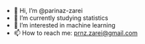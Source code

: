 - 👋 Hi, I’m @parinaz-zarei
- 🌱 I’m currently studying statistics
- 👀 I’m interested in machine learning
- 📫 How to reach me: prnz.zarei@gmail.com

<!---
parinaz-zarei/parinaz-zarei is a ✨ special ✨ repository because its `README.md` (this file) appears on your GitHub profile.
You can click the Preview link to take a look at your changes.
--->
